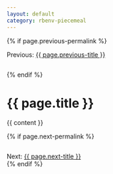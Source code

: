 ```yaml
---
layout: default
category: rbenv-piecemeal
---
```


{% if page.previous-permalink %}
  <div style="margin-bottom: 2em" />
  Previous: <a href={{ page.previous-permalink }}>{{ page.previous-title }}</a>
  </div>
{% endif %}

<h1>{{ page.title }}</h1>

{{ content }}

{% if page.next-permalink %}
<div style="margin-top: 2em" />
  Next: <a href={{ page.next-permalink }}>{{ page.next-title }}</a>
</div>
{% endif %}


